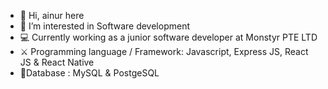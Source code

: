 - 👋 Hi, ainur here
- 👀 I’m interested in Software development
- 💻 Currently working as a junior software developer at Monstyr PTE LTD
- ⚔ Programming language / Framework: Javascript, Express JS, React JS & React Native
- 💾Database : MySQL & PostgeSQL
<!---
ainurx/ainurx is a ✨ special ✨ repository because its `README.md` (this file) appears on your GitHub profile.
You can click the Preview link to take a look at your changes.
--->
